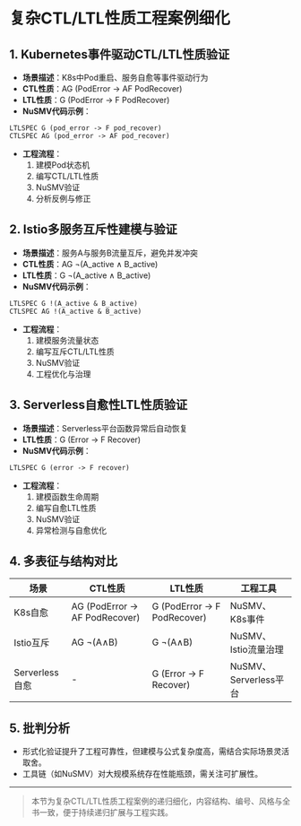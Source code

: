 
# 复杂CTL/LTL性质工程案例细化

## 1. Kubernetes事件驱动CTL/LTL性质验证

- **场景描述**：K8s中Pod重启、服务自愈等事件驱动行为
- **CTL性质**：AG (PodError -> AF PodRecover)
- **LTL性质**：G (PodError -> F PodRecover)
- **NuSMV代码示例**：

```smv
LTLSPEC G (pod_error -> F pod_recover)
CTLSPEC AG (pod_error -> AF pod_recover)
```

- **工程流程**：
  1. 建模Pod状态机
  2. 编写CTL/LTL性质
  3. NuSMV验证
  4. 分析反例与修正

## 2. Istio多服务互斥性建模与验证

- **场景描述**：服务A与服务B流量互斥，避免并发冲突
- **CTL性质**：AG ¬(A_active ∧ B_active)
- **LTL性质**：G ¬(A_active ∧ B_active)
- **NuSMV代码示例**：

```smv
LTLSPEC G !(A_active & B_active)
CTLSPEC AG !(A_active & B_active)
```

- **工程流程**：
  1. 建模服务流量状态
  2. 编写互斥CTL/LTL性质
  3. NuSMV验证
  4. 工程优化与治理

## 3. Serverless自愈性LTL性质验证

- **场景描述**：Serverless平台函数异常后自动恢复
- **LTL性质**：G (Error -> F Recover)
- **NuSMV代码示例**：

```smv
LTLSPEC G (error -> F recover)
```

- **工程流程**：
  1. 建模函数生命周期
  2. 编写自愈LTL性质
  3. NuSMV验证
  4. 异常检测与自愈优化

## 4. 多表征与结构对比

| 场景 | CTL性质 | LTL性质 | 工程工具 |
|------|---------|---------|----------|
| K8s自愈 | AG (PodError -> AF PodRecover) | G (PodError -> F PodRecover) | NuSMV、K8s事件 |
| Istio互斥 | AG ¬(A∧B) | G ¬(A∧B) | NuSMV、Istio流量治理 |
| Serverless自愈 | - | G (Error -> F Recover) | NuSMV、Serverless平台 |

## 5. 批判分析

- 形式化验证提升了工程可靠性，但建模与公式复杂度高，需结合实际场景灵活取舍。
- 工具链（如NuSMV）对大规模系统存在性能瓶颈，需关注可扩展性。

---
> 本节为复杂CTL/LTL性质工程案例的递归细化，内容结构、编号、风格与全书一致，便于持续递归扩展与工程实践。
